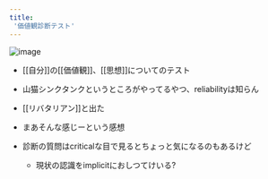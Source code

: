 ```yaml
---
title:
 '価値観診断テスト'
---
```


![image](https://gyazo.com/09548c7557372d12d6ff94e563bd2b18/thumb/1000)
- [[自分]]の[[価値観]]、[[思想]]についてのテスト
- 山猫シンクタンクというところがやってるやつ、reliabilityは知らん

- [[リバタリアン]]と出た
- まあそんな感じーという感想
- 診断の質問はcriticalな目で見るとちょっと気になるのもあるけど
    - 現状の認識をimplicitにおしつてけいる?
